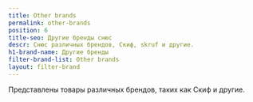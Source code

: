 ```yaml
---
title: Other brands
permalink: other-brands
position: 6
title-seo: Другие бренды снюс
descr: Снюс различных брендов, Скиф, skruf и другие.
h1-brand-name: Другие бренды
filter-brand-list: Other brands
layout: filter-brand
---
```


Представлены товары различных брендов, таких как Скиф и другие.